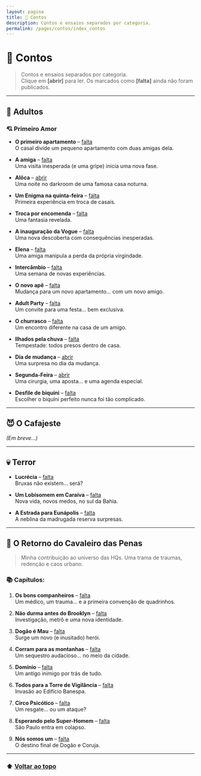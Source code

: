 ```yaml
---
layout: pagina
title: 📝 Contos
description: Contos e ensaios separados por categoria.
permalink: /pages/contos/index_contos
---
```


# 📝 Contos

> Contos e ensaios separados por categoria.  
> Clique em **[abrir]** para ler. Os marcados como **[falta]** ainda não foram publicados.

---

## 🧩 Adultos

### 💘 Primeiro Amor

- **O primeiro apartamento** – [falta](https://itxesco.github.io/pages/contos/primeiroape.html)  
  O casal divide um pequeno apartamento com duas amigas dela.

- **A amiga** – [falta](https://itxesco.github.io/pages/contos/depila.html)  
  Uma visita inesperada (e uma gripe) inicia uma nova fase.

- **Alôca** – [abrir](https://itxesco.github.io/pages/contos/adultos/aloca.html)  
  Uma noite no darkroom de uma famosa casa noturna.

- **Um Enigma na quinta-feira** – [falta](https://itxesco.github.io/pages/contos/enigma1.html)  
  Primeira experiência em troca de casais.

- **Troca por encomenda** – [falta](https://itxesco.github.io/pages/contos/encomenda.html)  
  Uma fantasia revelada.

- **A inauguração da Vogue** – [falta](https://itxesco.github.io/pages/contos/depe.html)  
  Uma nova descoberta com consequências inesperadas.

- **Elena** – [falta](https://itxesco.github.io/pages/contos/elena.html)  
  Uma amiga manipula a perda da própria virgindade.

- **Intercâmbio** – [falta](https://itxesco.github.io/pages/contos/intercambio.html)  
  Uma semana de novas experiências.

- **O novo apê** – [falta](https://itxesco.github.io/pages/contos/ape.html)  
  Mudança para um novo apartamento... com um novo amigo.

- **Adult Party** – [falta](https://itxesco.github.io/pages/contos/adultparty.html)  
  Um convite para uma festa... bem exclusiva.

- **O churrasco** – [falta](https://itxesco.github.io/pages/contos/churras.html)  
  Um encontro diferente na casa de um amigo.

- **Ilhados pela chuva** – [falta](https://itxesco.github.io/pages/contos/chuva.html)  
  Tempestade: todos presos dentro de casa.

- **Dia de mudança** – [abrir](https://itxesco.github.io/pages/contos/adultos/dia_de_mudanca.html)  
  Uma surpresa no dia da mudança.

- **Segunda-Feira** – [abrir](https://itxesco.github.io/pages/contos/adultos/segundaf.html)  
  Uma cirurgia, uma aposta... e uma agenda especial.

- **Desfile de biquíni** – [falta](https://itxesco.github.io/pages/contos/desfile.html)  
  Escolher o biquíni perfeito nunca foi tão complicado.

---

## 😈 O Cafajeste

*(Em breve...)*

---

## 💀 Terror

- **Lucrécia** – [falta](https://itxesco.github.io/pages/contos/lucrecia.html)  
  Bruxas não existem... será?

- **Um Lobisomem em Caraíva** – [falta](https://itxesco.github.io/pages/contos/lobisomem.html)  
  Nova vida, novos medos, no sul da Bahia.

- **A Estrada para Eunápolis** – [falta](https://itxesco.github.io/pages/contos/estrada.html)  
  A neblina da madrugada reserva surpresas.

---

## 🦉 O Retorno do Cavaleiro das Penas

> Minha contribuição ao universo das HQs. Uma trama de traumas, redenção e caos urbano.

### 📚 Capítulos:

1. **Os bons companheiros** – [falta](https://itxesco.github.io/pages/contos/coruja/1_companheiros.html)  
   Um médico, um trauma... e a primeira convenção de quadrinhos.

2. **Não durma antes do Brooklyn** – [falta](https://itxesco.github.io/pages/contos/coruja/2_dontsleeptillbrooklyn.html)  
   Investigação, metrô e uma nova identidade.

3. **Dogão é Mau** – [falta](https://itxesco.github.io/pages/contos/coruja/3_dogaoehmau.html)  
   Surge um novo (e inusitado) herói.

4. **Corram para as montanhas** – [falta](https://itxesco.github.io/pages/contos/coruja/4_detonationbouleavard.html)  
   Um sequestro audacioso... no meio da cidade.

5. **Domínio** – [falta](https://itxesco.github.io/pages/contos/coruja/5_dominio.html)  
   Um antigo inimigo por trás de tudo.

6. **Todos para a Torre de Vigilância** – [falta](https://itxesco.github.io/pages/contos/coruja/6_allalongthewatchtower.html)  
   Invasão ao Edifício Banespa.

7. **Circo Psicótico** – [falta](https://itxesco.github.io/pages/contos/coruja/6_psychocircus.html)  
   Um resgate... ou um ataque?

8. **Esperando pelo Super-Homem** – [falta](https://itxesco.github.io/pages/contos/coruja/7_weareone.html)  
   São Paulo entra em colapso.

9. **Nós somos um** – [falta](https://itxesco.github.io/pages/contos/coruja/7_weareone.html)  
   O destino final de Dogão e Coruja.

---

### ⬆️ [Voltar ao topo](#contos)
